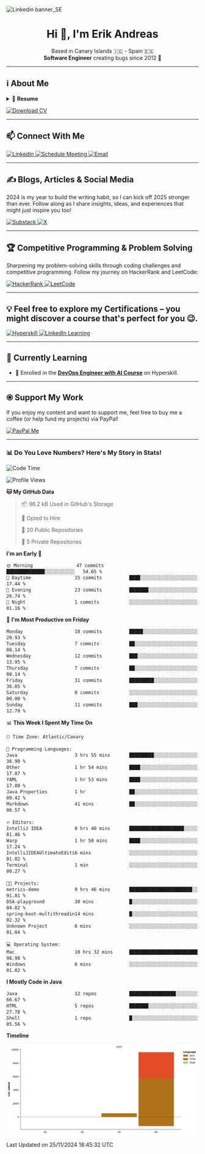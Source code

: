 ![Linkedin banner_SE](https://github.com/user-attachments/assets/a812e449-5ff5-40a9-abf4-5fd0d5b79c99)

<h1 align="center">Hi 👋, I'm Erik Andreas</h1>
<p align="center">
    Based in Canary Islands 🇮🇨 - Spain 🇪🇸
    <br>
    <strong>Software Engineer</strong> creating bugs since 2012 🚀<br>
</p>

---

## ℹ️ About Me
<details>
  <summary>📃 <strong>Resume</strong></summary>

## 🎓 Education

- 📖 **Bachelor of Science in Computer Engineering**\
📆 2012 - 2018\
📍 **Universidad de La Laguna** - Tenerife, Spain

- 📖 **Fullstack Developer Bootcamp**\
📆 2018 - 2019\
📍 **Escuela de Organización Industrial (EOI)** - Madrid, Spain

---

## 💼 Experience

### 👨‍💻 Freelance Software Engineer
📆 Dec 2022 - Apr 2024\
📍 Remote  
<p align="left">
    <img src="https://img.shields.io/badge/Java-ED8B00?style=for-the-badge&logo=java&logoColor=white" alt="Java">
    <img src="https://img.shields.io/badge/Spring%20Boot-6DB33F?style=for-the-badge&logo=spring&logoColor=white" alt="Spring Boot">
    <img src="https://img.shields.io/badge/DigitalOcean-0080FF?style=for-the-badge&logo=digitalocean&logoColor=white" alt="DigitalOcean">
    <img src="https://img.shields.io/badge/PostgreSQL-316192?style=for-the-badge&logo=postgresql&logoColor=white" alt="PostgreSQL">
    <img src="https://img.shields.io/badge/Clean%20Architecture-FFC107?style=for-the-badge" alt="Clean Architecture">
    <img src="https://img.shields.io/badge/Jenkins-D24939?style=for-the-badge&logo=jenkins&logoColor=white" alt="Jenkins">
    <img src="https://img.shields.io/badge/GitHub%20Actions-2088FF?style=for-the-badge&logo=githubactions&logoColor=white" alt="GitHub Actions">
</p>

---

### 👨‍💻 Java Fullstack Developer
📆 Sep 2019 - Oct 2022\
📍 Nartex Software, Tenerife  
<p align="left">
    <img src="https://img.shields.io/badge/Java-ED8B00?style=for-the-badge&logo=java&logoColor=white" alt="Java">
    <img src="https://img.shields.io/badge/Spring%20MVC-6DB33F?style=for-the-badge&logo=spring&logoColor=white" alt="Spring MVC">
    <img src="https://img.shields.io/badge/Spring%20Data%20JPA-6DB33F?style=for-the-badge&logo=spring&logoColor=white" alt="Spring Data JPA">
    <img src="https://img.shields.io/badge/Spring%20Security-6DB33F?style=for-the-badge&logo=spring&logoColor=white" alt="Spring Security">
    <img src="https://img.shields.io/badge/Thymeleaf-005F9E?style=for-the-badge&logo=thymeleaf&logoColor=white" alt="Thymeleaf">
    <img src="https://img.shields.io/badge/PostgreSQL-316192?style=for-the-badge&logo=postgresql&logoColor=white" alt="PostgreSQL">
    <img src="https://img.shields.io/badge/Oracle-F80000?style=for-the-badge&logo=oracle&logoColor=white" alt="Oracle">
    <img src="https://img.shields.io/badge/Mockito-5A9BD4?style=for-the-badge" alt="Mockito">
    <img src="https://img.shields.io/badge/AssertJ-3DDC84?style=for-the-badge&logo=java&logoColor=white" alt="AssertJ">
</p>

---

### 👨‍💻 .NET Fullstack Developer (Internship)
📆 Oct 2017 - Jan 2018\
📍 Ayesa, Tenerife  
<p align="left">
    <img src="https://img.shields.io/badge/C%23-239120?style=for-the-badge&logo=c-sharp&logoColor=white" alt="C#">
    <img src="https://img.shields.io/badge/.NET-512BD4?style=for-the-badge&logo=dotnet&logoColor=white" alt=".NET">
    <img src="https://img.shields.io/badge/Bootstrap-563D7C?style=for-the-badge&logo=bootstrap&logoColor=white" alt="Bootstrap">
</p>

---

### 👨‍💻 Software Engineer (Internship)
📆 Mar 2017 - Jan 2018\
📍 Binhex, Tenerife  
<p align="left">
    <img src="https://img.shields.io/badge/Python-3776AB?style=for-the-badge&logo=python&logoColor=white" alt="Python">
    <img src="https://img.shields.io/badge/Java-ED8B00?style=for-the-badge&logo=java&logoColor=white" alt="Java">
    <img src="https://img.shields.io/badge/Testcontainers-2496ED?style=for-the-badge&logo=docker&logoColor=white" alt="Testcontainers">
</p>

---

## 🛠️ Not Assignable
<p align="left">
    <img src="https://img.shields.io/badge/React-61DAFB?style=for-the-badge&logo=react&logoColor=black" alt="React">
    <img src="https://img.shields.io/badge/Angular-DD0031?style=for-the-badge&logo=angular&logoColor=white" alt="Angular">
    <img src="https://img.shields.io/badge/Vue.js-4FC08D?style=for-the-badge&logo=vue.js&logoColor=white" alt="Vue.js">
    <img src="https://img.shields.io/badge/AWS-FF9900?style=for-the-badge&logo=amazonaws&logoColor=white" alt="AWS">
    <img src="https://img.shields.io/badge/SonarQube-4E9BCD?style=for-the-badge&logo=sonarqube&logoColor=white" alt="SonarQube">
    <img src="https://img.shields.io/badge/Postman-FF6C37?style=for-the-badge&logo=postman&logoColor=white" alt="Postman">
    <img src="https://img.shields.io/badge/JUnit-25A162?style=for-the-badge&logo=junit5&logoColor=white" alt="JUnit">
</p>

</details>

<p align="left">
    <a href="https://drive.proton.me/urls/26JG7XDRZC#wLWfPZ0wnNda" target="_blank">
        <img src="https://img.shields.io/badge/Download%20CV-4285F4?style=for-the-badge&logo=download&logoColor=white" alt="Download CV">
    </a>
</p>


---

## 📫 Connect With Me
<p align="left">
    <a href="https://www.linkedin.com/in/erik-andreas-backend-developer" target="_blank">
        <img src="https://img.shields.io/badge/LinkedIn-0077B5?style=for-the-badge&logo=linkedin&logoColor=white" alt="LinkedIn">
    </a>
    <a href="https://calendly.com/erikandreasdev/30min" target="_blank">
        <img src="https://img.shields.io/badge/Schedule%20Meeting-2088FF?style=for-the-badge&logo=googlemeet&logoColor=white" alt="Schedule Meeting">
    </a>
    <a href="mailto:erik.dvera+info@proton.me" target="_blank">
        <img src="https://img.shields.io/badge/Email-Me-D14836?style=for-the-badge&logo=gmail&logoColor=white" alt="Email">
    </a>
</p>

---

## ✍️ Blogs, Articles & Social Media
2024 is my year to build the writing habit, so I can kick off 2025 stronger than ever. Follow along as I share insights, ideas, and experiences that might just inspire you too!

<p align="left">
    <a href="https://substack.com/@erikandreas" target="_blank">
        <img src="https://img.shields.io/badge/Substack-FF6719?style=for-the-badge&logo=substack&logoColor=white" alt="Substack">
    </a>
    <a href="https://x.com/erikandreasdev" target="_blank">
        <img src="https://img.shields.io/badge/X-000000?style=for-the-badge&logo=x&logoColor=white" alt="X">
    </a>
</p>

---

## 🏆 Competitive Programming & Problem Solving

Sharpening my problem-solving skills through coding challenges and competitive programming. Follow my journey on HackerRank and LeetCode:

<p align="left">
    <a href="https://www.hackerrank.com/erikandreasdev" target="_blank">
        <img src="https://img.shields.io/badge/HackerRank-2EC866?style=for-the-badge&logo=hackerrank&logoColor=white" alt="HackerRank">
    </a>
    <a href="https://leetcode.com/erikandreasdev" target="_blank">
        <img src="https://img.shields.io/badge/LeetCode-FFA116?style=for-the-badge&logo=leetcode&logoColor=white" alt="LeetCode">
    </a>
</p>


---

## 💡 Feel free to explore my Certifications – you might discover a course that's perfect for you 😉.
<p align="left">
    <a href="https://hyperskill.org/profile/81278326" target="_blank">
        <img src="https://img.shields.io/badge/Hyperskill-3B82F6?style=for-the-badge&logo=readthedocs&logoColor=white" alt="Hyperskill">
    </a>
    <a href="https://www.linkedin.com/in/erik-andreas-backend-developer/details/certifications/" target="_blank">
        <img src="https://img.shields.io/badge/LinkedIn%20Certifications-0077B5?style=for-the-badge&logo=linkedin&logoColor=white" alt="LinkedIn Learning">
    </a>
</p>

---

## 🌱 Currently Learning
- 📘 Enrolled in the [**DevOps Engineer with AI Course**](https://hyperskill.org/courses/80-devops-engineer-with-ai) on Hyperskill.

---

## ⦿ Support My Work

If you enjoy my content and want to support me, feel free to buy me a coffee (or help fund my projects) via PayPal!

<p align="left">
    <a href="https://paypal.me/ebarretodevera?country.x=ES&locale.x=es_ES" target="_blank">
        <img src="https://img.shields.io/badge/PayPal-00457C?style=for-the-badge&logo=paypal&logoColor=white" alt="PayPal Me">
    </a>
</p>

--- 

### 📊 Do You Love Numbers? Here's My Story in Stats!

<!--START_SECTION:waka-->
![Code Time](http://img.shields.io/badge/Code%20Time-16%20hrs%2038%20mins-blue)

![Profile Views](http://img.shields.io/badge/Profile%20Views-4-blue)

**🐱 My GitHub Data** 

> 📦 96.2 kB Used in GitHub's Storage 
 > 
> 💼 Opted to Hire
 > 
> 📜 20 Public Repositories 
 > 
> 🔑 5 Private Repositories 
 > 
**I'm an Early 🐤** 

```text
🌞 Morning                47 commits          ██████████████░░░░░░░░░░░   54.65 % 
🌆 Daytime                15 commits          ████░░░░░░░░░░░░░░░░░░░░░   17.44 % 
🌃 Evening                23 commits          ███████░░░░░░░░░░░░░░░░░░   26.74 % 
🌙 Night                  1 commits           ░░░░░░░░░░░░░░░░░░░░░░░░░   01.16 % 
```
📅 **I'm Most Productive on Friday** 

```text
Monday                   18 commits          █████░░░░░░░░░░░░░░░░░░░░   20.93 % 
Tuesday                  7 commits           ██░░░░░░░░░░░░░░░░░░░░░░░   08.14 % 
Wednesday                12 commits          ███░░░░░░░░░░░░░░░░░░░░░░   13.95 % 
Thursday                 7 commits           ██░░░░░░░░░░░░░░░░░░░░░░░   08.14 % 
Friday                   31 commits          █████████░░░░░░░░░░░░░░░░   36.05 % 
Saturday                 0 commits           ░░░░░░░░░░░░░░░░░░░░░░░░░   00.00 % 
Sunday                   11 commits          ███░░░░░░░░░░░░░░░░░░░░░░   12.79 % 
```


📊 **This Week I Spent My Time On** 

```text
🕑︎ Time Zone: Atlantic/Canary

💬 Programming Languages: 
Java                     3 hrs 55 mins       █████████░░░░░░░░░░░░░░░░   36.90 % 
Other                    1 hr 54 mins        ████░░░░░░░░░░░░░░░░░░░░░   17.87 % 
YAML                     1 hr 53 mins        ████░░░░░░░░░░░░░░░░░░░░░   17.80 % 
Java Properties          1 hr                ██░░░░░░░░░░░░░░░░░░░░░░░   09.42 % 
Markdown                 41 mins             ██░░░░░░░░░░░░░░░░░░░░░░░   06.57 % 

🔥 Editors: 
IntelliJ IDEA            8 hrs 40 mins       ████████████████████░░░░░   81.46 % 
Warp                     1 hr 50 mins        ████░░░░░░░░░░░░░░░░░░░░░   17.24 % 
IntelliJIDEAUltimateEditi6 mins              ░░░░░░░░░░░░░░░░░░░░░░░░░   01.02 % 
Terminal                 1 min               ░░░░░░░░░░░░░░░░░░░░░░░░░   00.27 % 

🐱‍💻 Projects: 
metrics-demo             9 hrs 46 mins       ███████████████████████░░   91.81 % 
DSA-playground           30 mins             █░░░░░░░░░░░░░░░░░░░░░░░░   04.82 % 
spring-boot-multithreadin14 mins             █░░░░░░░░░░░░░░░░░░░░░░░░   02.32 % 
Unknown Project          6 mins              ░░░░░░░░░░░░░░░░░░░░░░░░░   01.04 % 

💻 Operating System: 
Mac                      10 hrs 32 mins      █████████████████████████   98.98 % 
Windows                  6 mins              ░░░░░░░░░░░░░░░░░░░░░░░░░   01.02 % 
```

**I Mostly Code in Java** 

```text
Java                     12 repos            █████████████████░░░░░░░░   66.67 % 
HTML                     5 repos             ███████░░░░░░░░░░░░░░░░░░   27.78 % 
Shell                    1 repo              █░░░░░░░░░░░░░░░░░░░░░░░░   05.56 % 
```



**Timeline**

![Lines of Code chart](https://raw.githubusercontent.com/erikandreasdev/erikandreasdev/main/assets/bar_graph.png)


 Last Updated on 25/11/2024 18:45:32 UTC
<!--END_SECTION:waka-->

